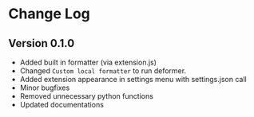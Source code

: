 # Change Log

## Version 0.1.0

- Added built in formatter (via extension.js)
- Changed `Custom local formatter` to run deformer.
- Added extension appearance in settings menu with settings.json call
- Minor bugfixes
- Removed unnecessary python functions
- Updated documentations